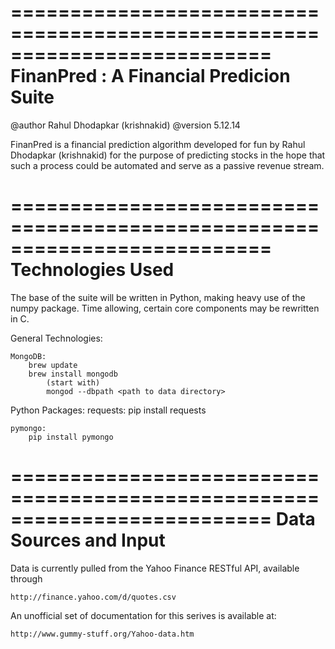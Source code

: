 ==========================================================================
               FinanPred : A Financial Predicion Suite  
==========================================================================

@author Rahul Dhodapkar (krishnakid)
@version 5.12.14

FinanPred is a financial prediction algorithm developed for fun by 
Rahul Dhodapkar (krishnakid) for the purpose of predicting stocks in the
hope that such a process could be automated and serve as a passive revenue
stream.

==========================================================================
               Technologies Used                              
==========================================================================

The base of the suite will be written in Python, making heavy use of the
numpy package.  Time allowing, certain core components may be rewritten
in C.

General Technologies:
	
	MongoDB:
		brew update
		brew install mongodb
			(start with)
			mongod --dbpath <path to data directory>

Python Packages:
	requests:
		pip install requests

	pymongo:
		pip install pymongo

==========================================================================
               Data Sources and Input                                   
==========================================================================

Data is currently pulled from the Yahoo Finance RESTful API, available 
through 

	http://finance.yahoo.com/d/quotes.csv

An unofficial set of documentation for this serives is available at:

	http://www.gummy-stuff.org/Yahoo-data.htm



